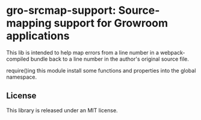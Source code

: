 # gro-srcmap-support: Source-mapping support for Growroom applications

This lib is intended to help map errors from a line number in a webpack-compiled bundle back to a line number in the author's original source file.  

require()ing this module install some functions and properties into the global namespace.


## License

This library is released under an MIT license.
